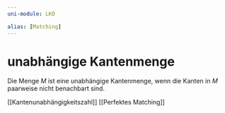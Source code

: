 ```yaml
---
uni-module: LKO

alias: [Matching]
---
```


# unabhängige Kantenmenge

Die Menge $M$ ist eine unabhängige Kantenmenge, wenn die Kanten in $M$ paarweise nicht benachbart sind.

[[Kantenunabhängigkeitszahl]]
[[Perfektes Matching]]
